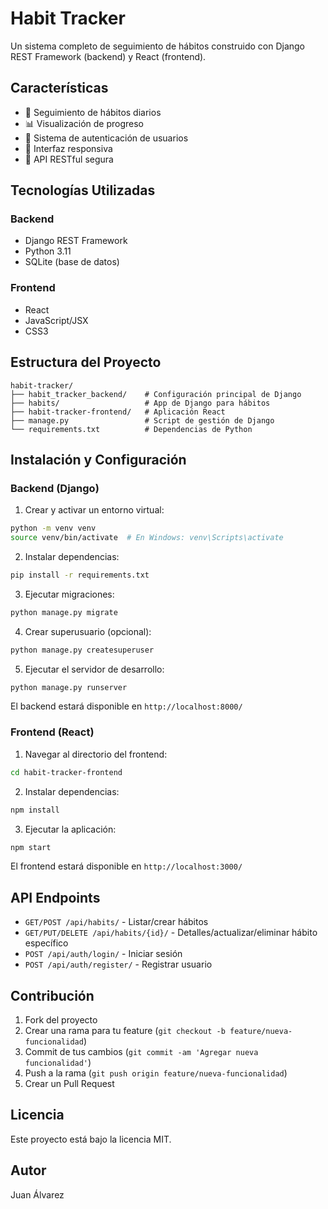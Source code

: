 # Habit Tracker

Un sistema completo de seguimiento de hábitos construido con Django REST Framework (backend) y React (frontend).

## Características

- 🎯 Seguimiento de hábitos diarios
- 📊 Visualización de progreso
- 👤 Sistema de autenticación de usuarios
- 📱 Interfaz responsiva
- 🔐 API RESTful segura

## Tecnologías Utilizadas

### Backend
- Django REST Framework
- Python 3.11
- SQLite (base de datos)

### Frontend
- React
- JavaScript/JSX
- CSS3

## Estructura del Proyecto

```
habit-tracker/
├── habit_tracker_backend/    # Configuración principal de Django
├── habits/                   # App de Django para hábitos
├── habit-tracker-frontend/   # Aplicación React
├── manage.py                 # Script de gestión de Django
└── requirements.txt          # Dependencias de Python
```

## Instalación y Configuración

### Backend (Django)

1. Crear y activar un entorno virtual:
```bash
python -m venv venv
source venv/bin/activate  # En Windows: venv\Scripts\activate
```

2. Instalar dependencias:
```bash
pip install -r requirements.txt
```

3. Ejecutar migraciones:
```bash
python manage.py migrate
```

4. Crear superusuario (opcional):
```bash
python manage.py createsuperuser
```

5. Ejecutar el servidor de desarrollo:
```bash
python manage.py runserver
```

El backend estará disponible en `http://localhost:8000/`

### Frontend (React)

1. Navegar al directorio del frontend:
```bash
cd habit-tracker-frontend
```

2. Instalar dependencias:
```bash
npm install
```

3. Ejecutar la aplicación:
```bash
npm start
```

El frontend estará disponible en `http://localhost:3000/`

## API Endpoints

- `GET/POST /api/habits/` - Listar/crear hábitos
- `GET/PUT/DELETE /api/habits/{id}/` - Detalles/actualizar/eliminar hábito específico
- `POST /api/auth/login/` - Iniciar sesión
- `POST /api/auth/register/` - Registrar usuario

## Contribución

1. Fork del proyecto
2. Crear una rama para tu feature (`git checkout -b feature/nueva-funcionalidad`)
3. Commit de tus cambios (`git commit -am 'Agregar nueva funcionalidad'`)
4. Push a la rama (`git push origin feature/nueva-funcionalidad`)
5. Crear un Pull Request

## Licencia

Este proyecto está bajo la licencia MIT.

## Autor

Juan Álvarez